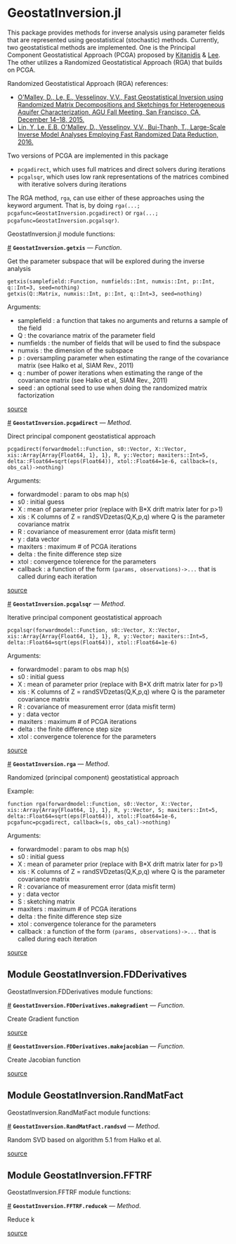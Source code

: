 
<a id='GeostatInversion.jl-1'></a>

# GeostatInversion.jl


This package provides methods for inverse analysis using parameter fields that are represented using geostatistical (stochastic) methods. Currently, two geostatistical methods are implemented. One is the Principal Component Geostatistical Approach (PCGA) proposed by [Kitanidis](http://dx.doi.org/10.1002/2013WR014630) & [Lee](http://dx.doi.org/10.1002/2014WR015483). The other utilizes a Randomized Geostatistical Approach (RGA) that builds on PCGA.


Randomized Geostatistical Approach (RGA) references:


  * [O'Malley, D., Le, E., Vesselinov, V.V., Fast Geostatistical Inversion using Randomized Matrix Decompositions and Sketchings for Heterogeneous Aquifer Characterization, AGU Fall Meeting, San Francisco, CA, December 14–18, 2015.](http://adsabs.harvard.edu/abs/2015AGUFM.T31E..03O)
  * [Lin, Y, Le, E.B, O'Malley, D., Vesselinov, V.V., Bui-Thanh, T., Large-Scale Inverse Model Analyses Employing Fast Randomized Data Reduction, 2016.](submitted)


Two versions of PCGA are implemented in this package


  * `pcgadirect`, which uses full matrices and direct solvers during iterations
  * `pcgalsqr`, which uses low rank representations of the matrices combined with iterative solvers during iterations


The RGA method, `rga`, can use either of these approaches using the keyword argument. That is, by doing `rga(...; pcgafunc=GeostatInversion.pcgadirect)` or `rga(...; pcgafunc=GeostatInversion.pcgalsqr)`.


GeostatInversion.jl module functions:

<a id='GeostatInversion.getxis' href='#GeostatInversion.getxis'>#</a>
**`GeostatInversion.getxis`** &mdash; *Function*.



Get the parameter subspace that will be explored during the inverse analysis

```
getxis(samplefield::Function, numfields::Int, numxis::Int, p::Int, q::Int=3, seed=nothing)
getxis(Q::Matrix, numxis::Int, p::Int, q::Int=3, seed=nothing)
```

Arguments:

  * samplefield : a function that takes no arguments and returns a sample of the field
  * Q : the covariance matrix of the parameter field
  * numfields : the number of fields that will be used to find the subspace
  * numxis : the dimension of the subspace
  * p : oversampling parameter when estimating the range of the covariance matrix (see Halko et al, SIAM Rev., 2011)
  * q : number of power iterations when estimating the range of the covariance matrix (see Halko et al, SIAM Rev., 2011)
  * seed : an optional seed to use when doing the randomized matrix factorization


<a target='_blank' href='https://github.com/madsjulia/GeostatInversion.jl/tree/6d7a4fb6cb23b73c71f7a34e9ecd7a7d30292fda/src/GeostatInversion.jl#L37-L54' class='documenter-source'>source</a><br>

<a id='GeostatInversion.pcgadirect-Tuple{Function,Array{T,1},Array{T,1},Array{Array{Float64,1},1},Any,Array{T,1}}' href='#GeostatInversion.pcgadirect-Tuple{Function,Array{T,1},Array{T,1},Array{Array{Float64,1},1},Any,Array{T,1}}'>#</a>
**`GeostatInversion.pcgadirect`** &mdash; *Method*.



Direct principal component geostatistical approach

```
pcgadirect(forwardmodel::Function, s0::Vector, X::Vector, xis::Array{Array{Float64, 1}, 1}, R, y::Vector; maxiters::Int=5, delta::Float64=sqrt(eps(Float64)), xtol::Float64=1e-6, callback=(s, obs_cal)->nothing)
```

Arguments:

  * forwardmodel : param to obs map h(s)
  * s0 : initial guess
  * X : mean of parameter prior (replace with B*X drift matrix later for p>1)
  * xis : K columns of Z = randSVDzetas(Q,K,p,q) where Q is the parameter covariance matrix
  * R : covariance of measurement error (data misfit term)
  * y : data vector
  * maxiters : maximum # of PCGA iterations
  * delta : the finite difference step size
  * xtol : convergence tolerence for the parameters
  * callback : a function of the form `(params, observations)->...` that is called during each iteration


<a target='_blank' href='https://github.com/madsjulia/GeostatInversion.jl/tree/6d7a4fb6cb23b73c71f7a34e9ecd7a7d30292fda/src/direct.jl#L1-L20' class='documenter-source'>source</a><br>

<a id='GeostatInversion.pcgalsqr-Tuple{Function,Array{T,1},Array{T,1},Array{Array{Float64,1},1},Any,Array{T,1}}' href='#GeostatInversion.pcgalsqr-Tuple{Function,Array{T,1},Array{T,1},Array{Array{Float64,1},1},Any,Array{T,1}}'>#</a>
**`GeostatInversion.pcgalsqr`** &mdash; *Method*.



Iterative principal component geostatistical approach

```
pcgalsqr(forwardmodel::Function, s0::Vector, X::Vector, xis::Array{Array{Float64, 1}, 1}, R, y::Vector; maxiters::Int=5, delta::Float64=sqrt(eps(Float64)), xtol::Float64=1e-6)
```

Arguments:

  * forwardmodel : param to obs map h(s)
  * s0 : initial guess
  * X : mean of parameter prior (replace with B*X drift matrix later for p>1)
  * xis : K columns of Z = randSVDzetas(Q,K,p,q) where Q is the parameter covariance matrix
  * R : covariance of measurement error (data misfit term)
  * y : data vector
  * maxiters : maximum # of PCGA iterations
  * delta : the finite difference step size
  * xtol : convergence tolerence for the parameters


<a target='_blank' href='https://github.com/madsjulia/GeostatInversion.jl/tree/6d7a4fb6cb23b73c71f7a34e9ecd7a7d30292fda/src/lsqr.jl#L1-L19' class='documenter-source'>source</a><br>

<a id='GeostatInversion.rga-Tuple{Function,Array{T,1},Array{T,1},Array{Array{Float64,1},1},Any,Array{T,1},Any}' href='#GeostatInversion.rga-Tuple{Function,Array{T,1},Array{T,1},Array{Array{Float64,1},1},Any,Array{T,1},Any}'>#</a>
**`GeostatInversion.rga`** &mdash; *Method*.



Randomized (principal component) geostatistical approach

Example:

```
function rga(forwardmodel::Function, s0::Vector, X::Vector, xis::Array{Array{Float64, 1}, 1}, R, y::Vector, S; maxiters::Int=5, delta::Float64=sqrt(eps(Float64)), xtol::Float64=1e-6, pcgafunc=pcgadirect, callback=(s, obs_cal)->nothing)
```

Arguments:

  * forwardmodel : param to obs map h(s)
  * s0 : initial guess
  * X : mean of parameter prior (replace with B*X drift matrix later for p>1)
  * xis : K columns of Z = randSVDzetas(Q,K,p,q) where Q is the parameter covariance matrix
  * R : covariance of measurement error (data misfit term)
  * y : data vector
  * S : sketching matrix
  * maxiters : maximum # of PCGA iterations
  * delta : the finite difference step size
  * xtol : convergence tolerance for the parameters
  * callback : a function of the form `(params, observations)->...` that is called during each iteration


<a target='_blank' href='https://github.com/madsjulia/GeostatInversion.jl/tree/6d7a4fb6cb23b73c71f7a34e9ecd7a7d30292fda/src/GeostatInversion.jl#L75-L97' class='documenter-source'>source</a><br>


<a id='Module-GeostatInversion.FDDerivatives-1'></a>

## Module GeostatInversion.FDDerivatives


GeostatInversion.FDDerivatives module functions:

<a id='GeostatInversion.FDDerivatives.makegradient' href='#GeostatInversion.FDDerivatives.makegradient'>#</a>
**`GeostatInversion.FDDerivatives.makegradient`** &mdash; *Function*.



Create Gradient function


<a target='_blank' href='https://github.com/madsjulia/GeostatInversion.jl/tree/6d7a4fb6cb23b73c71f7a34e9ecd7a7d30292fda/src/FDDerivatives.jl#L22' class='documenter-source'>source</a><br>

<a id='GeostatInversion.FDDerivatives.makejacobian' href='#GeostatInversion.FDDerivatives.makejacobian'>#</a>
**`GeostatInversion.FDDerivatives.makejacobian`** &mdash; *Function*.



Create Jacobian function


<a target='_blank' href='https://github.com/madsjulia/GeostatInversion.jl/tree/6d7a4fb6cb23b73c71f7a34e9ecd7a7d30292fda/src/FDDerivatives.jl#L3' class='documenter-source'>source</a><br>


<a id='Module-GeostatInversion.RandMatFact-1'></a>

## Module GeostatInversion.RandMatFact


GeostatInversion.RandMatFact module functions:

<a id='GeostatInversion.RandMatFact.randsvd-Tuple{Any,Int64,Int64,Int64}' href='#GeostatInversion.RandMatFact.randsvd-Tuple{Any,Int64,Int64,Int64}'>#</a>
**`GeostatInversion.RandMatFact.randsvd`** &mdash; *Method*.



Random SVD based on algorithm 5.1 from Halko et al.


<a target='_blank' href='https://github.com/madsjulia/GeostatInversion.jl/tree/6d7a4fb6cb23b73c71f7a34e9ecd7a7d30292fda/src/RandMatFact.jl#L75' class='documenter-source'>source</a><br>


<a id='Module-GeostatInversion.FFTRF-1'></a>

## Module GeostatInversion.FFTRF


GeostatInversion.FFTRF module functions:

<a id='GeostatInversion.FFTRF.reducek-Tuple{Any,Any}' href='#GeostatInversion.FFTRF.reducek-Tuple{Any,Any}'>#</a>
**`GeostatInversion.FFTRF.reducek`** &mdash; *Method*.



Reduce k


<a target='_blank' href='https://github.com/madsjulia/GeostatInversion.jl/tree/6d7a4fb6cb23b73c71f7a34e9ecd7a7d30292fda/src/FFTRF.jl#L6' class='documenter-source'>source</a><br>

